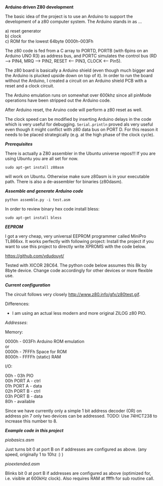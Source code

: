 **Arduino driven Z80 development**

The basic idea of the project is to use an Arduino to support the development of a z80 computer system. The Arduino stands in as ...

a) reset generator  
b) clock  
c) ROM for the lowest 64byte 0000h-003Fh  

The z80 code is fed from a C array to PORTD, PORTB (with 6pins on an Arduino UNO R3) as address bus, and PORTC simulates the control bus (RD --> PIN4, MRQ --> PIN2, RESET <-- PIN3, CLOCK <-- Pin5). 

The z80 board is basically a Arduino shield (even though much bigger and the Arduino is plucked upside down on top of it). In order to run the board without the Arduino, I created a circuit on an Arduino shield PCB with a reset and a clock circuit.

The Arduino emulation runs on somewhat over 600khz since all pinMode operations have been stripped out the Arduino code.

After Arduino reset, the Aruino code will perform a z80 reset as well. 

The clock speed can be modified by inserting Arduino delays in the code which is very useful for debugging. ```Serial.println``` proved als very useful even though it might conflict with z80 data bus on PORT D. For this reason it needs to be placed strategically (e.g. at the high phase of the clock cycle). 

***Prerequisites***

There is actually a Z80 assembler in the Ubuntu universe repos!!! If you are using Ubuntu you are all set for now.

```
sudo apt-get install z80asm 
```

will work on Ubuntu. Otherwise make sure z80asm is in your executable path. There is also a de-assembler for binaries (z80dasm).

***Assemble and generate Arduino code***

```
python assemble.py -i test.asm
```


In order to review binary hex code install bless:

```
sudo apt-get install bless
```

***EEPROM***

I got a very cheap, very universal EEPROM programmer called MiniPro TL866xx. It works perfectly with following project: 
Install the project if you want to use this project to directly write XPROMS with the code below.

https://github.com/vdudouyt/

Tested with XICOR 28C64. The python code below assumes this 8k by 8byte device. Change code accordingly for other devices or more flexible use.

***Current configuration***

The circuit follows very closely http://www.z80.info/gfx/z80test.gif.

Differences: 

- I am using an actual less modern and more original ZILOG z80 PIO.

*Addresses*:

Memory:  

0000h - 003Fh   Arduino ROM emulation  
or  
0000h - 7FFFh   Space for ROM  
8000h - FFFFh   (static) RAM  

I/O:  

00h - 03h   PIO  
  00h         PORT A - ctrl  
  01h         PORT A - data  
  02h         PORT B - ctrl  
  03h         PORT B - data  
80h -         available  

Since we have currently only a simple 1 bit address decoder (OR) on address pin 7 only two devices can be addressed. TODO: Use 74HCT238 to increase this number to 8.

***Example code in this project***

*piobasics.asm*

Just turns bit 0 at port B on if addresses are configured as above. (any speed, originally 1 to 10hz :) )

*pioextended.asm*

Blinks bit 0 at port B if addresses are configured as above (optimized for, i.e. visible at 600kHz clock). Also requires RAM at ffffh for sub routine call. 
